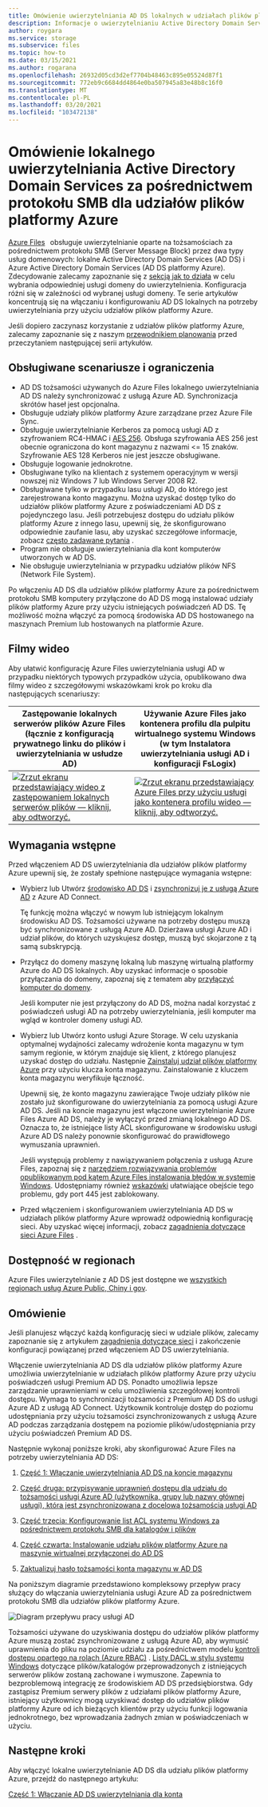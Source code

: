 ```yaml
---
title: Omówienie uwierzytelniania AD DS lokalnych w udziałach plików platformy Azure
description: Informacje o uwierzytelnianiu Active Directory Domain Services (AD DS) w udziałach plików platformy Azure. W tym artykule znajdują się informacje o scenariuszach pomocy technicznej, dostępności i wyjaśniono, jak działają uprawnienia między AD DS i usługą Azure Active Directory.
author: roygara
ms.service: storage
ms.subservice: files
ms.topic: how-to
ms.date: 03/15/2021
ms.author: rogarana
ms.openlocfilehash: 26932d05cd3d2ef7704b48463c895e05524d87f1
ms.sourcegitcommit: 772eb9c6684dd4864e0ba507945a83e48b8c16f0
ms.translationtype: MT
ms.contentlocale: pl-PL
ms.lasthandoff: 03/20/2021
ms.locfileid: "103472138"
---
```

# <a name="overview---on-premises-active-directory-domain-services-authentication-over-smb-for-azure-file-shares"></a>Omówienie lokalnego uwierzytelniania Active Directory Domain Services za pośrednictwem protokołu SMB dla udziałów plików platformy Azure

[Azure Files](storage-files-introduction.md)   obsługuje uwierzytelnianie oparte na tożsamościach za pośrednictwem protokołu SMB (Server Message Block) przez dwa typy usług domenowych: lokalne Active Directory Domain Services (AD DS) i Azure Active Directory Domain Services (AD DS platformy Azure). Zdecydowanie zalecamy zapoznanie się z [sekcją jak to działa](./storage-files-active-directory-overview.md#how-it-works) w celu wybrania odpowiedniej usługi domeny do uwierzytelnienia. Konfiguracja różni się w zależności od wybranej usługi domeny. Te serie artykułów koncentrują się na włączaniu i konfigurowaniu AD DS lokalnych na potrzeby uwierzytelniania przy użyciu udziałów plików platformy Azure.

Jeśli dopiero zaczynasz korzystanie z udziałów plików platformy Azure, zalecamy zapoznanie się z naszym [przewodnikiem planowania](storage-files-planning.md) przed przeczytaniem następującej serii artykułów.

## <a name="supported-scenarios-and-restrictions"></a>Obsługiwane scenariusze i ograniczenia

- AD DS tożsamości używanych do Azure Files lokalnego uwierzytelniania AD DS należy synchronizować z usługą Azure AD. Synchronizacja skrótów haseł jest opcjonalna. 
- Obsługuje udziały plików platformy Azure zarządzane przez Azure File Sync.
- Obsługuje uwierzytelnianie Kerberos za pomocą usługi AD z szyfrowaniem RC4-HMAC i [AES 256](./storage-troubleshoot-windows-file-connection-problems.md#azure-files-on-premises-ad-ds-authentication-support-for-aes-256-kerberos-encryption). Obsługa szyfrowania AES 256 jest obecnie ograniczona do kont magazynu z nazwami <= 15 znaków. Szyfrowanie AES 128 Kerberos nie jest jeszcze obsługiwane.
- Obsługuje logowanie jednokrotne.
- Obsługiwane tylko na klientach z systemem operacyjnym w wersji nowszej niż Windows 7 lub Windows Server 2008 R2.
- Obsługiwane tylko w przypadku lasu usługi AD, do którego jest zarejestrowana konto magazynu. Można uzyskać dostęp tylko do udziałów plików platformy Azure z poświadczeniami AD DS z pojedynczego lasu. Jeśli potrzebujesz dostępu do udziału plików platformy Azure z innego lasu, upewnij się, że skonfigurowano odpowiednie zaufanie lasu, aby uzyskać szczegółowe informacje, zobacz [często zadawane pytania](storage-files-faq.md#ad-ds--azure-ad-ds-authentication) .
- Program nie obsługuje uwierzytelniania dla kont komputerów utworzonych w AD DS.
- Nie obsługuje uwierzytelniania w przypadku udziałów plików NFS (Network File System).

Po włączeniu AD DS dla udziałów plików platformy Azure za pośrednictwem protokołu SMB komputery przyłączone do AD DS mogą instalować udziały plików platformy Azure przy użyciu istniejących poświadczeń AD DS. Tę możliwość można włączyć za pomocą środowiska AD DS hostowanego na maszynach Premium lub hostowanych na platformie Azure.

## <a name="videos"></a>Filmy wideo

Aby ułatwić konfigurację Azure Files uwierzytelniania usługi AD w przypadku niektórych typowych przypadków użycia, opublikowano dwa filmy wideo z szczegółowymi wskazówkami krok po kroku dla następujących scenariuszy:

| Zastępowanie lokalnych serwerów plików Azure Files (łącznie z konfiguracją prywatnego linku do plików i uwierzytelniania w usłudze AD) | Używanie Azure Files jako kontenera profilu dla pulpitu wirtualnego systemu Windows (w tym Instalatora uwierzytelniania usługi AD i konfiguracji FsLogix)  |
|-|-|
| [![Zrzut ekranu przedstawiający wideo z zastępowaniem lokalnych serwerów plików — kliknij, aby odtworzyć.](./media/storage-files-identity-auth-active-directory-enable/replace-on-prem-server-thumbnail.png)](https://www.youtube.com/watch?v=jd49W33DxkQ) | [![Zrzut ekranu przedstawiający Azure Files przy użyciu usługi jako kontenera profilu wideo — kliknij, aby odtworzyć.](./media/storage-files-identity-auth-active-directory-enable/files-ad-ds-fslogix-thumbnail.png)](https://www.youtube.com/watch?v=9S5A1IJqfOQ) |


## <a name="prerequisites"></a>Wymagania wstępne 

Przed włączeniem AD DS uwierzytelniania dla udziałów plików platformy Azure upewnij się, że zostały spełnione następujące wymagania wstępne: 

- Wybierz lub Utwórz [środowisko AD DS](/windows-server/identity/ad-ds/get-started/virtual-dc/active-directory-domain-services-overview) i [zsynchronizuj je z usługą Azure AD](../../active-directory/hybrid/how-to-connect-install-roadmap.md) z Azure AD Connect. 

    Tę funkcję można włączyć w nowym lub istniejącym lokalnym środowisku AD DS. Tożsamości używane na potrzeby dostępu muszą być synchronizowane z usługą Azure AD. Dzierżawa usługi Azure AD i udział plików, do których uzyskujesz dostęp, muszą być skojarzone z tą samą subskrypcją.

- Przyłącz do domeny maszynę lokalną lub maszynę wirtualną platformy Azure do AD DS lokalnych. Aby uzyskać informacje o sposobie przyłączania do domeny, zapoznaj się z tematem aby [przyłączyć komputer do domeny](/windows-server/identity/ad-fs/deployment/join-a-computer-to-a-domain).

    Jeśli komputer nie jest przyłączony do AD DS, można nadal korzystać z poświadczeń usługi AD na potrzeby uwierzytelniania, jeśli komputer ma wgląd w kontroler domeny usługi AD.

- Wybierz lub Utwórz konto usługi Azure Storage.  W celu uzyskania optymalnej wydajności zalecamy wdrożenie konta magazynu w tym samym regionie, w którym znajduje się klient, z którego planujesz uzyskać dostęp do udziału. Następnie [Zainstaluj udział plików platformy Azure](storage-how-to-use-files-windows.md) przy użyciu klucza konta magazynu. Zainstalowanie z kluczem konta magazynu weryfikuje łączność.

    Upewnij się, że konto magazynu zawierające Twoje udziały plików nie zostało już skonfigurowane do uwierzytelniania za pomocą usługi Azure AD DS. Jeśli na koncie magazynu jest włączone uwierzytelnianie Azure Files Azure AD DS, należy je wyłączyć przed zmianą lokalnego AD DS. Oznacza to, że istniejące listy ACL skonfigurowane w środowisku usługi Azure AD DS należy ponownie skonfigurować do prawidłowego wymuszania uprawnień.


    Jeśli występują problemy z nawiązywaniem połączenia z usługą Azure Files, zapoznaj się z [narzędziem rozwiązywania problemów opublikowanym pod kątem Azure Files instalowania błędów w systemie Windows](https://azure.microsoft.com/blog/new-troubleshooting-diagnostics-for-azure-files-mounting-errors-on-windows/). Udostępniamy również [wskazówki](./storage-files-faq.md#on-premises-access) ułatwiające obejście tego problemu, gdy port 445 jest zablokowany. 


- Przed włączeniem i skonfigurowaniem uwierzytelniania AD DS w udziałach plików platformy Azure wprowadź odpowiednią konfigurację sieci. Aby uzyskać więcej informacji, zobacz [zagadnienia dotyczące sieci Azure Files](storage-files-networking-overview.md) .

## <a name="regional-availability"></a>Dostępność w regionach

Azure Files uwierzytelnianie z AD DS jest dostępne we [wszystkich regionach usług Azure Public, Chiny i gov](https://azure.microsoft.com/global-infrastructure/locations/).

## <a name="overview"></a>Omówienie

Jeśli planujesz włączyć każdą konfigurację sieci w udziale plików, zalecamy zapoznanie się z artykułem [zagadnienia dotyczące sieci](./storage-files-networking-overview.md) i zakończenie konfiguracji powiązanej przed włączeniem AD DS uwierzytelniania.

Włączenie uwierzytelniania AD DS dla udziałów plików platformy Azure umożliwia uwierzytelnianie w udziałach plików platformy Azure przy użyciu poświadczeń usługi Premium AD DS. Ponadto umożliwia lepsze zarządzanie uprawnieniami w celu umożliwienia szczegółowej kontroli dostępu. Wymaga to synchronizacji tożsamości z Premium AD DS do usługi Azure AD z usługą AD Connect. Użytkownik kontroluje dostęp do poziomu udostępniania przy użyciu tożsamości zsynchronizowanych z usługą Azure AD podczas zarządzania dostępem na poziomie plików/udostępniania przy użyciu poświadczeń Premium AD DS.

Następnie wykonaj poniższe kroki, aby skonfigurować Azure Files na potrzeby uwierzytelniania AD DS: 

1. [Część 1: Włączanie uwierzytelniania AD DS na koncie magazynu](storage-files-identity-ad-ds-enable.md)

1. [Część druga: przypisywanie uprawnień dostępu dla udziału do tożsamości usługi Azure AD (użytkownika, grupy lub nazwy głównej usługi), która jest zsynchronizowana z docelową tożsamością usługi AD](storage-files-identity-ad-ds-assign-permissions.md)

1. [Część trzecia: Konfigurowanie list ACL systemu Windows za pośrednictwem protokołu SMB dla katalogów i plików](storage-files-identity-ad-ds-configure-permissions.md)
 
1. [Część czwarta: Instalowanie udziału plików platformy Azure na maszynie wirtualnej przyłączonej do AD DS](storage-files-identity-ad-ds-mount-file-share.md)

1. [Zaktualizuj hasło tożsamości konta magazynu w AD DS](storage-files-identity-ad-ds-update-password.md)

Na poniższym diagramie przedstawiono kompleksowy przepływ pracy służący do włączania uwierzytelniania usługi Azure AD za pośrednictwem protokołu SMB dla udziałów plików platformy Azure. 

![Diagram przepływu pracy usługi AD](media/storage-files-active-directory-domain-services-enable/diagram-files-ad.png)

Tożsamości używane do uzyskiwania dostępu do udziałów plików platformy Azure muszą zostać zsynchronizowane z usługą Azure AD, aby wymusić uprawnienia do pliku na poziomie udziału za pośrednictwem modelu [kontroli dostępu opartego na rolach (Azure RBAC)](../../role-based-access-control/overview.md) . [Listy DACL w stylu systemu Windows](/previous-versions/technet-magazine/cc161041(v=msdn.10)) dotyczące plików/katalogów przeprowadzonych z istniejących serwerów plików zostaną zachowane i wymuszone. Zapewnia to bezproblemową integrację ze środowiskiem AD DS przedsiębiorstwa. Gdy zastąpisz Premium serwery plików z udziałami plików platformy Azure, istniejący użytkownicy mogą uzyskiwać dostęp do udziałów plików platformy Azure od ich bieżących klientów przy użyciu funkcji logowania jednokrotnego, bez wprowadzania żadnych zmian w poświadczeniach w użyciu.  

## <a name="next-steps"></a>Następne kroki

Aby włączyć lokalne uwierzytelnianie AD DS dla udziału plików platformy Azure, przejdź do następnego artykułu:

[Część 1: Włączanie AD DS uwierzytelniania dla konta](storage-files-identity-ad-ds-enable.md)
